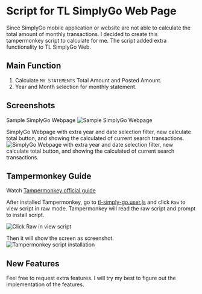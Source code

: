# Script for TL SimplyGo Web Page

Since SimplyGo mobile application or website are not able to calculate the total amount of monthly transactions. I decided to create this tampermonkey script to calculate for me. The script added extra functionality to TL SimplyGo Web.

## Main Function

  1. Calculate `MY STATEMENTS` Total Amount and Posted Amount.
  2. Year and Month selection for monthly statement.

## Screenshots

Sample SimplyGo Webpage
![Sample SimplyGo Webpage](https://i.imgur.com/wrRKEn4.png)

SimplyGo Webpage with extra year and date selection filter, new calculate total button, and showing the calculated of current search transactions.
![SimplyGo Webpage with extra year and date selection filter, new calculate total button, and showing the calculated of current search transactions.](https://i.imgur.com/beNc5UF.png)

## Tampermonkey Guide

Watch [Tampermonkey official guide](https://www.youtube.com/watch?v=8tyjJD65zws)

After installed Tampermonkey, go to [tl-simply-go.user.js](https://github.com/shseah601/tl-simply-go-userscript/blob/main/tl-simply-go.user.js) and click `Raw` to view script in raw mode. Tampermonkey will read the raw script and prompt to install script.

![Click Raw in view script](https://i.imgur.com/IRqzyy0.png)

Then it will show the screen as screenshot.
![Tampermonkey script installation](https://i.imgur.com/TeVyBUP.png)
## New Features

Feel free to request extra features. I will try my best to figure out the implementation of the features.
